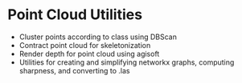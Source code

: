 # Point Cloud Utilities

- Cluster points according to class using DBScan
- Contract point cloud for skeletonization
- Render depth for point cloud using agisoft
- Utilities for creating and simplifying networkx graphs, computing sharpness, and converting to .las